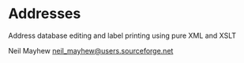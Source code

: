 Addresses
=========

Address database editing and label printing using pure XML and XSLT

Neil Mayhew <neil_mayhew@users.sourceforge.net>
